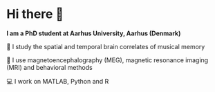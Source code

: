 # Hi there 👋

**I am a PhD student at Aarhus University, Aarhus (Denmark)**

:brain:  I study the spatial and temporal brain correlates of musical memory

:microscope: I use magnetoencephalography (MEG), magnetic resonance imaging (MRI) and behavioral methods

:computer: I work on MATLAB, Python and R


<!--
**gemmaferu/gemmaferu** is a ✨ _special_ ✨ repository because its `README.md` (this file) appears on your GitHub profile.

Here are some ideas to get you started:

- 🔭 I’m currently working on ...
- 🌱 I’m currently learning ...
- 👯 I’m looking to collaborate on ...
- 🤔 I’m looking for help with ...
- 💬 Ask me about ...
- 📫 How to reach me: ...
- 😄 Pronouns: ...
- ⚡ Fun fact: ...
-->
